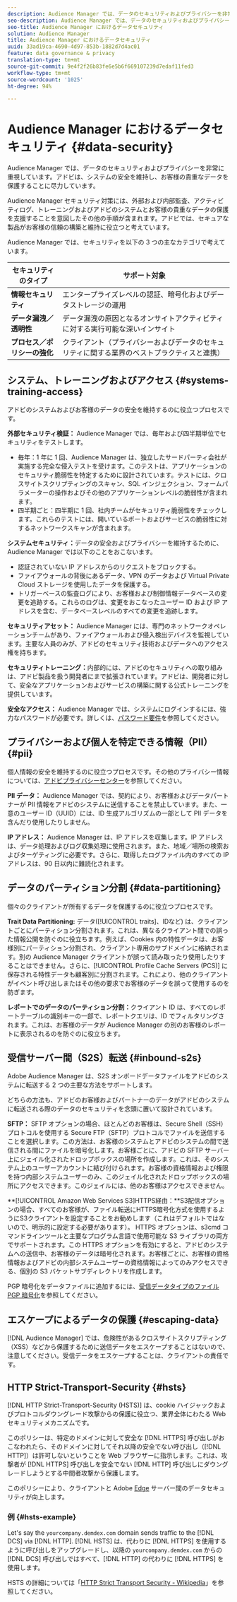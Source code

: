 ```yaml
---
description: Audience Manager では、データのセキュリティおよびプライバシーを非常に重視しています。アドビは、システムの安全を維持し、お客様の貴重なデータを保護することに尽力しています。
seo-description: Audience Manager では、データのセキュリティおよびプライバシーを非常に重視しています。アドビは、システムの安全を維持し、お客様の貴重なデータを保護することに尽力しています。
seo-title: Audience Manager におけるデータセキュリティ
solution: Audience Manager
title: Audience Manager におけるデータセキュリティ
uuid: 33ad19ca-4690-4d97-853b-1882d7d4ac01
feature: data governance & privacy
translation-type: tm+mt
source-git-commit: 9e4f2f26b83fe6e5b6f669107239d7edaf11fed3
workflow-type: tm+mt
source-wordcount: '1025'
ht-degree: 94%

---
```



# Audience Manager におけるデータセキュリティ {#data-security}

Audience Manager では、データのセキュリティおよびプライバシーを非常に重視しています。アドビは、システムの安全を維持し、お客様の貴重なデータを保護することに尽力しています。

Audience Manager セキュリティ対策には、外部および内部監査、アクティビティログ、トレーニングおよびアドビのシステムとお客様の貴重なデータの保護を支援することを意図したその他の手順が含まれます。アドビでは、セキュアな製品がお客様の信頼の構築と維持に役立つと考えています。

Audience Manager では、セキュリティを以下の 3 つの主なカテゴリで考えています。

| セキュリティのタイプ | サポート対象 |
|---|---|
| **情報セキュリティ** | エンタープライズレベルの認証、暗号化およびデータストレージの運用 |
| **データ漏洩／透明性** | データ漏洩の原因となるオンサイトアクティビティに対する実行可能な深いインサイト |
| **プロセス／ポリシーの強化** | クライアント（プライバシーおよびデータのセキュリティに関する業界のベストプラクティスと連携） |

## システム、トレーニングおよびアクセス {#systems-training-access}

アドビのシステムおよびお客様のデータの安全を維持するのに役立つプロセスです。

**外部セキュリティ検証：** Audience Manager では、毎年および四半期単位でセキュリティをテストします。

* 毎年：1 年に 1 回、Audience Manager は、独立したサードパーティ会社が実施する完全な侵入テストを受けます。このテストは、アプリケーションのセキュリティ脆弱性を特定するために設計されています。テストには、クロスサイトスクリプティングのスキャン、SQL インジェクション、フォームパラメーターの操作およびその他のアプリケーションレベルの脆弱性が含まれます。
* 四半期ごと：四半期に 1 回、社内チームがセキュリティ脆弱性をチェックします。これらのテストには、開いているポートおよびサービスの脆弱性に対するネットワークスキャンが含まれます。

**システムセキュリティ：**&#x200B;データの安全およびプライバシーを維持するために、Audience Manager では以下のことをおこないます。

* 認証されていない IP アドレスからのリクエストをブロックする。
* ファイアウォールの背後にあるデータ、VPN のデータおよび Virtual Private Cloud ストレージを使用したデータを保護する。
* トリガーベースの監査ログにより、お客様および制御情報データベースの変更を追跡する。これらのログは、変更をおこなったユーザー ID および IP アドレスを含む、データベースレベルのすべての変更を追跡します。

**セキュリティアセット：** Audience Manager には、専門のネットワークオペレーションチームがあり、ファイアウォールおよび侵入検出デバイスを監視しています。主要な人員のみが、アドビのセキュリティ技術およびデータへのアクセス権を持ちます。

**セキュリティトレーニング：**&#x200B;内部的には、アドビのセキュリティへの取り組みは、アドビ製品を扱う開発者にまで拡張されています。アドビは、開発者に対して、安全なアプリケーションおよびサービスの構築に関する公式トレーニングを提供しています。

**安全なアクセス：** Audience Manager では、システムにログインするには、強力なパスワードが必要です。詳しくは、[パスワード要件](../../reference/password-requirements.md)を参照してください。

## プライバシーおよび個人を特定できる情報（PII） {#pii}

個人情報の安全を維持するのに役立つプロセスです。その他のプライバシー情報については、[アドビプライバシーセンター](https://www.adobe.com/privacy/advertising-services.html)を参照してください。

**PII データ：** Audience Manager では、契約により、お客様およびデータパートナーが PII 情報をアドビのシステムに送信することを禁止しています。また、一意のユーザー ID（UUID）には、ID 生成アルゴリズムの一部として PII データを含んだり使用したりしません。

**IP アドレス：** Audience Manager は、IP アドレスを収集します。IP アドレスは、データ処理およびログ収集処理に使用されます。また、地域／場所の検索およびターゲティングに必要です。さらに、取得したログファイル内のすべての IP アドレスは、90 日以内に難読化されます。

## データのパーティション分割 {#data-partitioning}

個々のクライアントが所有するデータを保護するのに役立つプロセスです。

**Trait Data Partitioning:**  データ([!UICONTROL traits]、IDなど) は、クライアントごとにパーティション分割されます。これは、異なるクライアント間での誤った情報公開を防ぐのに役立ちます。例えば、Cookies 内の特性データは、お客様別にパーティション分割され、クライアント専用のサブドメインに格納されます。別の Audience Manager クライアントが誤って読み取ったり使用したりすることはできません。さらに、[!UICONTROL Profile Cache Servers (PCS)] に保存される特性データも顧客別に分割されます。これにより、他のクライアントがイベント呼び出しまたはその他の要求でお客様のデータを誤って使用するのを防ぎます。

**レポートでのデータのパーティション分割：**&#x200B;クライアント ID は、すべてのレポートテーブルの識別キーの一部で、レポートクエリは、ID でフィルタリングされます。これは、お客様のデータが Audience Manager の別のお客様のレポートに表示されるのを防ぐのに役立ちます。

## 受信サーバー間（S2S）転送 {#inbound-s2s}

Adobe Audience Manager は、S2S オンボードデータファイルをアドビのシステムに転送する 2 つの主要な方法をサポートします。

どちらの方法も、アドビのお客様およびパートナーのデータがアドビのシステムに転送される際のデータのセキュリティを念頭に置いて設計されています。

**SFTP：** SFTP オプションの場合、ほとんどのお客様は、Secure Shell（SSH）プロトコルを使用する Secure FTP（SFTP）プロトコルでファイルを送信することを選択します。この方法は、お客様のシステムとアドビのシステムの間で送信される間にファイルを暗号化します。お客様ごとに、アドビの SFTP サーバー上にジェイル化されたドロップボックスの場所を作成します。これは、そのシステム上のユーザーアカウントに結び付けられます。お客様の資格情報および権限を持つ内部システムユーザーのみ、このジェイル化されたドロップボックスの場所にアクセスできます。このジェイルには、他のお客様はアクセスできません。

**[!UICONTROL Amazon Web Services S3]HTTPS経由：**S3配信オプションの場合、すべてのお客様が、ファイル転送にHTTPS暗号化方式を使用するようにS3クライアントを設定することをお勧めします（これはデフォルトではないので、明示的に設定する必要があります）。 HTTPS オプションは、s3cmd コマンドラインツールと主要なプログラム言語で使用可能な S3 ライブラリの両方でサポートされます。この HTTPS オプションを有効にすると、アドビのシステムへの送信中、お客様のデータは暗号化されます。お客様ごとに、お客様の資格情報およびアドビの内部システムユーザーの資格情報によってのみアクセスできる、個別の S3 バケットサブディレクトリを作成します。

PGP 暗号化をデータファイルに追加するには、[受信データタイプのファイル PGP 暗号化](../../integration/sending-audience-data/batch-data-transfer-explained/inbound-file-encryption.md)を参照してください。

## エスケープによるデータの保護 {#escaping-data}

[!DNL Audience Manager] では、危険性があるクロスサイトスクリプティング（XSS）などから保護するために送信データをエスケープすることはないので、注意してください。受信データをエスケープすることは、クライアントの責任です。

## HTTP Strict-Transport-Security {#hsts}

[!DNL HTTP Strict-Transport-Security (HSTS)] は、cookie ハイジャックおよびプロトコルダウングレード攻撃からの保護に役立つ、業界全体にわたる Web セキュリティメカニズムです。

このポリシーは、特定のドメインに対して安全な [!DNL HTTPS] 呼び出しがおこなわれたら、そのドメインに対してそれ以降の安全でない呼び出し（[!DNL HTTP]）は許可しないということを Web ブラウザーに指示します。これは、攻撃者が [!DNL HTTPS] 呼び出しを安全でない [!DNL HTTP] 呼び出しにダウングレードしようとする中間者攻撃から保護します。

このポリシーにより、クライアントと Adobe [Edge](../../reference/system-components/components-edge.md) サーバー間のデータセキュリティが向上します。

### 例 {#hsts-example}

Let&#39;s say the `yourcompany.demdex.com` domain sends traffic to the [!DNL DCS] via [!DNL HTTP]. [!DNL HSTS] は、代わりに [!DNL HTTPS] を使用するように呼び出しをアップグレードし、以降の `yourcompany.demdex.com` からの [!DNL DCS] 呼び出しではすべて、[!DNL HTTP] の代わりに [!DNL HTTPS] を使用します。

HSTS の詳細については「[HTTP Strict Transport Security - Wikipedia](https://ja.wikipedia.org/wiki/HTTP_Strict_Transport_Security)」を参照してください。
